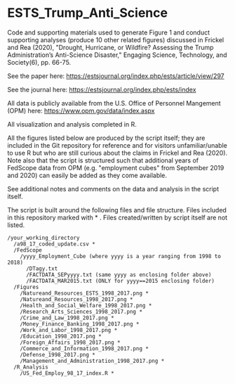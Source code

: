 # ESTS_Trump_Anti_Science
Code and supporting materials used to generate Figure 1 and conduct supporting analyses (produce 10 other related figures) discussed in Frickel and Rea (2020), "Drought, Hurricane, or Wildfire? Assessing the Trump Administration’s Anti-Science Disaster," Engaging Science, Technology, and Society(6), pp. 66-75.

See the paper here: https://estsjournal.org/index.php/ests/article/view/297

See the journal here: https://estsjournal.org/index.php/ests/index

All data is publicly available from the U.S. Office of Personnel Mangement (OPM) here: https://www.opm.gov/data/index.aspx

All visualization and analysis completed in R.

All the figures listed below are produced by the script itself; they are included in the Git repository for reference and for visitors unfamiliar/unable to use R but who are still curious about the claims in Frickel and Rea (2020). Note also that the script is structured such that additional years of FedScope data from OPM (e.g. "employment cubes" from September 2019 and 2020) can easily be added as they come available.

See additional notes and comments on the data and analysis in the script itself.

The script is built around the following files and file structure. Files included in this repository marked with * . Files created/written by script itself are not listed.

    /your_working_directory
      /a98_17_coded_update.csv *
      /FedScope
        /yyyy_Employment_Cube (where yyyy is a year ranging from 1998 to 2018)
          /DTagy.txt
          /FACTDATA_SEPyyyy.txt (same yyyy as enclosing folder above)
          /FACTDATA_MAR2015.txt (ONLY for yyyy==2015 enclosing folder)
      /Figures
        /Natureand_Resources_ESTS_1998_2017.png *
        /Natureand_Resources_1998_2017.png *
        /Health_and_Social_Welfare_1998_2017.png *
        /Research_Arts_Sciences_1998_2017.png *
        /Crime_and_Law_1998_2017.png *
        /Money_Finance_Banking_1998_2017.png *
        /Work_and_Labor_1998_2017.png *
        /Education_1998_2017.png *
        /Foreign_Affairs_1998_2017.png *
        /Commerce_and_Information_1998_2017.png *
        /Defense_1998_2017.png *
        /Management_and_Administration_1998_2017.png *
      /R_Analysis
        /US_Fed_Employ_98_17_index.R *


